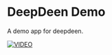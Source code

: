 # DeepDeen Demo

A demo app for deepdeen.

[![VIDEO](https://img.youtube.com/vi/rYtkCbAZ7-Y/0.jpg)](https://www.youtube.com/watch?v=rYtkCbAZ7-Y)



